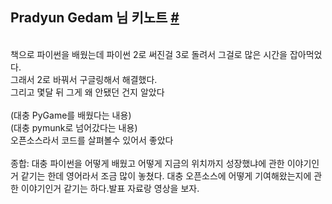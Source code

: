 Pradyun Gedam 님 키노트 [#](https://www.pycon.kr/program/talk-detail?id=166)
---
\
책으로 파이썬을 배웠는데 파이썬 2로 써진걸 3로 돌려서 그걸로 많은 시간을 잡아먹었다.
\
그래서 2로 바꿔서 구글링해서 해결했다.\
그리고 몇달 뒤 그게 왜 안됐던 건지 알았다\
\
(대충 PyGame를 배웠다는 내용)\
(대충 pymunk로 넘어갔다는 내용)\
오픈소스라서 코드를 살펴볼수 있어서 좋았다\
\
종합: 대충 파이썬을 어떻게 배웠고 어떻게 지금의 위치까지 성장했냐에 관한 이야기인거 같기는 한데 영어라서 조금 많이 놓쳤다. 대충 오픈소스에 어떻게 기여해왔는지에 관한 이야기인거 같기는 하다.발표 자료랑 영상을 보자. 
